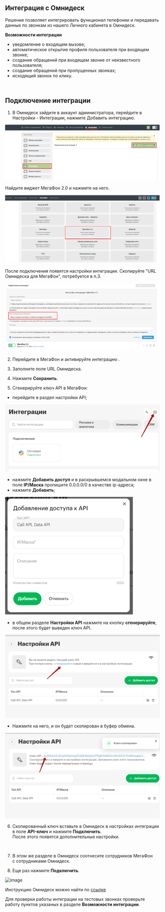 ## Интеграция с Омнидеск  <br />

Решение позволяет интегрировать функционал телефонии и  передавать данные по звонкам из нашего Личного кабинета в Омнидеск.   <br />

**Возможности интеграции**  <br />
- уведомление о входящем вызове;  
- автоматическое открытие профиля пользователя при входящем звонке;  
- создание обращений при входящем звонке от неизвестного пользователя;
- создание обращений при пропущенных звонках;  
- исходящий звонок по клику. <br />
<br />


## Подключение интеграции <br />

1. В Омнидеск зайдите в аккаунт администратора, перейдите в Настройки - Интеграции, нажмите Добавить интеграцию. <br />

![image](omnidesk_1.png) <br />

Найдите виджет МегаФон 2.0 и нажмите на него.<br />

![image](omnidesk.png) <br />

После подключения появятся настройки интеграции. Скопируйте "URL Омнидеска для МегаФон", потребуется в п.3.

![image](omnidesk_2.png) <br />

2. Перейдите в МегаФон и активируйте интеграцию . <br />

3. Заполните поле URL Омнидеска. <br />

4. Нажмите **Сохранить**. <br />

5. Сгенерируйте ключ API в МегаФон:

- перейдите в раздел настройки API;  <br />

![image](api_4.jpg) <br />

- нажмите **Добавить доступ** и в раскрывшемся модальном окне в поле **IP/Маска** пропишите 0.0.0.0/0 в качестве ip-адреса;
- нажмите **Добавить**; <br />

![image](api_1.png) <br />

- в общем разделе **Настройки API** нажмите на кнопку **сгенерируйте**, после этого будет выведен ключ API. <br /> 

![image](api_2.jpg) <br />

- Нажмите на него, и он будет скопирован в буфер обмена. <br />

![image](api_3.jpg) <br />

6. Скопированный ключ вставьте в Омнидеск в настройках интеграции в поле **API-ключ**  и нажмите **Подключить**. <br />
После этого появятся дополнительные настройки.
<br />

7. В этом же разделе в Омнидеск соотнесите сотрудников МегаФон с сотрудниками Омнидеск. <br />

8.  Еще раз нажмите **Подключить**. <br />

![image](settings.gif) <br /> 

Инструкцию Омнидеск можно найти по [ссылке](https://support.omnidesk.ru/knowledge_base/item/342314)  


Для проверки работы интеграции на тестовых звонках проверьте работу пунктов указаных в разделе **Возможности интеграции**.  
